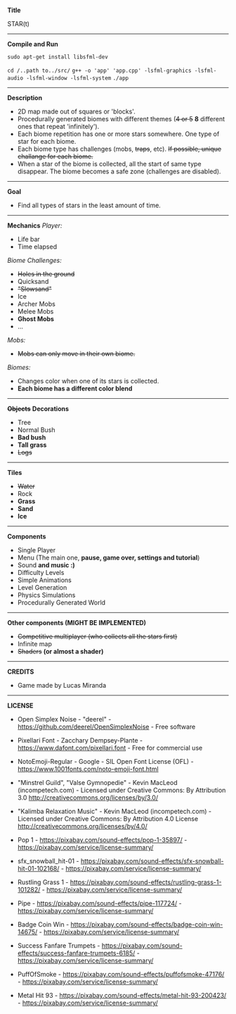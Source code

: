 
**Title**

STAR(t)

---

**Compile and Run**

`sudo apt-get install libsfml-dev`

`cd /..path to../src/`
`g++ -o 'app' 'app.cpp' -lsfml-graphics -lsfml-audio -lsfml-window -lsfml-system`
`./app`

---

**Description**

- 2D map made out of squares or 'blocks'.
- Procedurally generated biomes with different themes (~~4 or 5~~ **8** different ones that repeat 'infinitely').
- Each biome repetition has one or more stars somewhere. One type of star for each biome.
- Each biome type has challenges (mobs, ~~traps~~, etc). ~~If possible, unique challange for each biome.~~
- When a star of the biome is collected, all the start of same type disappear. The biome becomes a safe zone (challenges are disabled).

---

**Goal**

- Find all types of stars in the least amount of time.

---

**Mechanics**
*Player:*

- Life bar
- Time elapsed

*Biome Challenges:*

- ~~Holes in the ground~~
- Quicksand
- ~~"Slowsand"~~
- Ice
- Archer Mobs
- Melee Mobs
- **Ghost Mobs**
- ...

*Mobs:*

- ~~Mobs can only move in their own biome.~~

*Biomes:*

- Changes color when one of its stars is collected.
- **Each biome has a different color blend**

---

**~~Objects~~**
**Decorations**

- Tree
- Normal Bush
- **Bad bush**
- **Tall grass**
- ~~Logs~~

---

**Tiles**

- ~~Water~~
- Rock
- **Grass**
- **Sand**
- **Ice**

---

**Components**

- Single Player
- Menu (The main one, **pause, game over, settings and tutorial**)
- Sound **and music :)**
- Difficulty Levels
- Simple Animations
- Level Generation
- Physics Simulations
- Procedurally Generated World

---

**Other components (MIGHT BE IMPLEMENTED)**

- ~~Competitive multiplayer (who collects all the stars first)~~
- Infinite map
- ~~Shaders~~ **(or almost a shader)**

---

**CREDITS**

- Game made by Lucas Miranda

---

**LICENSE**

- Open Simplex Noise -
"deerel" - https://github.com/deerel/OpenSimplexNoise - Free software

- Pixellari Font -
Zacchary Dempsey-Plante - https://www.dafont.com/pixellari.font - Free for commercial use

- NotoEmoji-Regular -
Google - SIL Open Font License (OFL) - https://www.1001fonts.com/noto-emoji-font.html

- "Minstrel Guild", "Valse Gymnopedie" -
Kevin MacLeod (incompetech.com) -
Licensed under Creative Commons: By Attribution 3.0
http://creativecommons.org/licenses/by/3.0/

- "Kalimba Relaxation Music" -
Kevin MacLeod (incompetech.com) -
Licensed under Creative Commons: By Attribution 4.0 License
http://creativecommons.org/licenses/by/4.0/

- Pop 1 -
https://pixabay.com/sound-effects/pop-1-35897/ -
https://pixabay.com/service/license-summary/

- sfx_snowball_hit-01 -
https://pixabay.com/sound-effects/sfx-snowball-hit-01-102168/ -
https://pixabay.com/service/license-summary/

- Rustling Grass 1 -
https://pixabay.com/sound-effects/rustling-grass-1-101282/ -
https://pixabay.com/service/license-summary/

- Pipe -
https://pixabay.com/sound-effects/pipe-117724/ -
https://pixabay.com/service/license-summary/

- Badge Coin Win -
https://pixabay.com/sound-effects/badge-coin-win-14675/ -
https://pixabay.com/service/license-summary/

- Success Fanfare Trumpets -
https://pixabay.com/sound-effects/success-fanfare-trumpets-6185/ -
https://pixabay.com/service/license-summary/

- PuffOfSmoke -
https://pixabay.com/sound-effects/puffofsmoke-47176/ -
https://pixabay.com/service/license-summary/

- Metal Hit 93 -
https://pixabay.com/sound-effects/metal-hit-93-200423/ -
https://pixabay.com/service/license-summary/